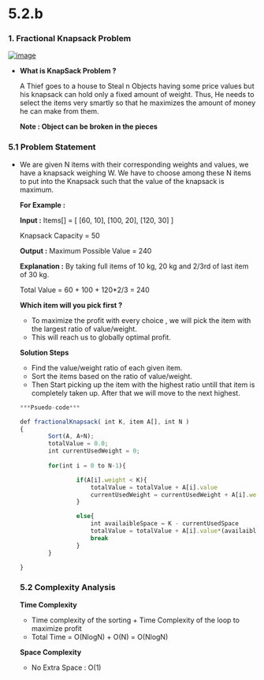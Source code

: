 # 5.2.b

### 1. Fractional Knapsack Problem

 [![image](https://www.linkpicture.com/q/KnapsackCartoon.jpeg)](https://www.linkpicture.com/view.php?img=LPic61add7c201bf8972476766)

- **What is KnapSack Problem ?**

    A Thief goes to a house to Steal n Objects having some price values but his knapsack can hold only a fixed amount of weight. Thus, He needs to select the items very smartly so that he maximizes the amount of money he can make from them. 

    **Note : Object can be broken in the pieces**

### 5.1 Problem Statement

- We are given N items with their corresponding weights and values, we have a knapsack weighing W. We have to choose among these N items to put into the Knapsack such that the value of the knapsack is maximum.

    **For Example :**

    **Input :** Items[] = [ [60, 10], [100, 20], [120, 30] ]

    Knapsack Capacity = 50

    **Output :** Maximum Possible Value = 240

    **Explanation :** By taking full items of 10 kg, 20 kg and 2/3rd of last item of 30 kg.

    Total Value = 60 + 100 + 120*2/3 = 240

    **Which item will you pick first ?**

    - To maximize the profit with every choice , we will pick the item with the largest ratio of value/weight.
    - This will reach us to globally optimal profit.

    **Solution Steps**

    - Find the value/weight ratio of each given item.
    - Sort the items based on the ratio of value/weight.
    - Then Start picking up the item with the highest ratio untill that item is completely taken up. After that we will move to the next highest.

    ```jsx
    ***Psuedo-code***

    def fractionalKnapsack( int K, item A[], int N )
    {
    		Sort(A, A+N);
    		totalValue = 0.0;
    		int currentUsedWeight = 0;
    		
    		for(int i = 0 to N-1){

    				if(A[i].weight < K){
    					totalValue = totalValue + A[i].value
    					currentUsedWeight = currentUsedWeight + A[i].weight
    				}

    				else{
    					int availaibleSpace = K - currentUsedSpace
    					totalValue = totalValue + A[i].value*(availaibleSpace/A[i].weight)
    					break
    				}
    		}

    }
    ```

    ### 5.2 Complexity Analysis

    **Time Complexity**

    - Time complexity of the sorting + Time Complexity of the loop to maximize profit
    - Total Time = O(NlogN) + O(N) = O(NlogN)

    **Space Complexity**

    - No Extra Space : O(1)
